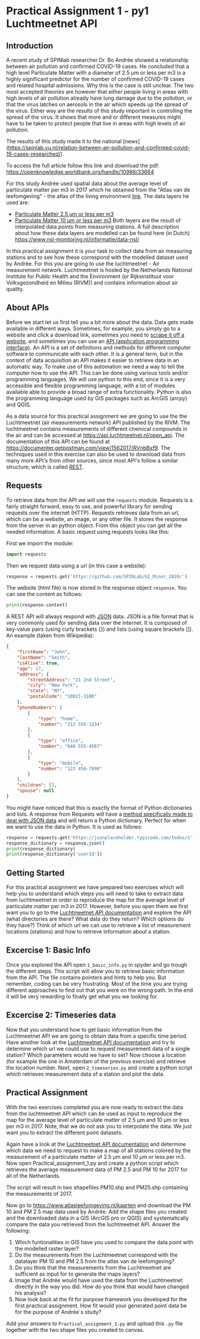 # Practical Assignment 1 - py1 Luchtmeetnet API 

## Introduction
A recent study of SPINlab researcher Dr. Bo Andrée showed a relationship between air pollution and confirmed COVID-19 cases. He concluded that a high level Particulate Matter with a diameter of 2.5 μm or less per m3 is a highly significant predictor for the number of confirmed COVID-19 cases and related hospital admissions. Why this is the case is still unclear. The two most accepted theories are however that either people living in areas with high levels of air pollution already have lung damage due to the pollution, or that the virus latches on aerosols in the air which speeds up the spread of the virus. Either way are the results of this study important in controlling the spread of the virus. It shows that more and or different measures might have to be taken to protect people that live in areas with high levels of air pollution.

The results of this study made it to the national [news] (https://spinlab.vu.nl/relation-between-air-pollution-and-confirmed-covid-19-cases-researched/).

To access the full article follow this link and download the pdf: https://openknowledge.worldbank.org/handle/10986/33664

For this study Andrée used spatial data about the average level of particulate matter per m3 in 2017 which he obtained from the "Atlas van de leefomgeving" - the atlas of the living environment [link](https://www.atlasleefomgeving.nl/kaarten). The data layers he used are: 
- [Particulate Matter 2.5 μm or less per m3](https://nationaalgeoregister.nl/geonetwork/srv/dut/catalog.search#/metadata/1689e358-6555-4b5d-902f-7bc36cf2c266) 
- [Particulate Matter 10 μm or less per m3](https://nationaalgeoregister.nl/geonetwork/srv/dut/catalog.search#/metadata/10b1f613-e492-44f6-9745-b444880c136b?tab=general)
Both layers are the result of interpolated data points from measuring stations. A full description about how these data layers are modelled can be found here (in Dutch) https://www.nsl-monitoring.nl/informatie/data-nsl/

In this practical assignment it is your task to collect data from air measuring stations and to see how these correspond with the modelled dataset used by Andrée. For this you are going to use the luchtmeetnet - Air measurement network. Luchtmeetnet is hosted by the Netherlands National Institute for Public Health and the Environment (or Rijksinstituut voor Volksgezondheid en Milieu (RIVM)) and contains information about air quality.

## About APIs 
Before we start let us first tell you a bit more about the data. Data gets made available in different ways. Sometimes, for example, you simply go to a website and click a download link, sometimes you need to [scrape it off a website](https://realpython.com/python-web-scraping-practical-introduction/), and sometimes you can use an [API (application programming interface)](https://en.wikipedia.org/wiki/Application_programming_interface). An API is a set of definitions and methods for different computer software to communicate with each other. It is a general term, but in the context of data acquisition an API makes it easier to retrieve data in an automatic way. To make use of this automation we need a way to tell the computer how to use the API. This can be done using various tools and/or programming languages. We will use python to this end, since it is a very accessible and flexible programming language, with a lot of modules available able to provide a broad range of extra functionality. Python is also the programming language used by GIS packages such as ArcGIS (arcpy) and QGIS.

As a data source for this practical assignment we are going to use the the Luchtmeetnet (air measurements network) API published by the RIVM. The luchtmeetnet contains measurements of different chemical compounds in the air and can be accessed at https://api.luchtmeetnet.nl/open_api. The documentation of this API can be found at https://documenter.getpostman.com/view/1562017/RVnbBxf9. The techniques used in this exercise can also be used to download data from many more API's from other sources, since most API's follow a similar structure, which is called [REST](https://en.wikipedia.org/wiki/Representational_state_transfer).

## Requests

To retrieve data from the API we will use the `requests` module. Requests is a fairly straight forward, easy to use, and powerful library for sending requests over the internet (HTTP). Requests retrieves data from an url, which can be a website, an image, or any other file. It stores the response from the server in an python object. From this object you can get all the needed information. A basic request using requests looks like this:

First we import the module:

```python
import requests
```

Then we request data using a url (in this case a website):

```python
response = requests.get('https://github.com/SPINLab/GI_Minor_2020/')
```

The website (html file) is now stored in the response object `response`. You can see the content as follows:

```python
print(response.content)
```

A REST API will always respond with [JSON](https://en.wikipedia.org/wiki/JSON) data. JSON is a file format that is very commonly used for sending data over the internet. It is composed of key-value pairs (using curly brackets {}) and lists (using square brackets []). An example (taken from Wikipedia):

```json
{
    "firstName": "John",
    "lastName": "Smith",
    "isAlive": true,
    "age": 27,
    "address": {
        "streetAddress": "21 2nd Street",
        "city": "New York",
        "state": "NY",
        "postalCode": "10021-3100"
    },
    "phoneNumbers": [
        {
            "type": "home",
            "number": "212 555-1234"
        },
        {
            "type": "office",
            "number": "646 555-4567"
        },
        {
            "type": "mobile",
            "number": "123 456-7890"
        }
    ],
    "children": [],
    "spouse": null
}
```

You might have noticed that this is exactly the format of Python dictionaries and lists. A response from Requests will have a [method specifically made to deal with JSON data](http://docs.python-requests.org/en/master/user/quickstart/#json-response-content) and will return a Python dictionary. Perfect for when we want to use the data in Python. It is used as follows:

```python
response = requests.get('https://jsonplaceholder.typicode.com/todos/1')
response_dictionary = response.json()
print(response_dictionary)
print(response_dictionary['userId'])
```

## Getting Started

For this practical assignment we have prepared two exercises which will help you to understand which steps you will need to take to extract data from luchtmeetnet in order to reproduce the map for the average level of particulate matter per m3 in 2017. However, before you open them we first want you to go to the [Luchtmeetnet API documentation](https://documenter.getpostman.com/view/1562017/RVnbBxf9) and explore the API (what directories are there? What data do they return? Which options do they have?) Think of which url we can use to retrieve a list of measurement locations (stations) and how to retrieve information about a station.

## Excercise 1: Basic Info

Once you explored the API open `1_basic_info.py` in spyder and go trough the different steps. This script will allow you to retrieve basic information from the API. The file contains pointers and hints to help you. But remember, coding can be very frustrating. Most of the time you are trying different approaches to find out that you were on the wrong path. In the end it will be very rewarding to finally get what you we looking for. 

## Excercise 2: Timeseries data

Now that you understand how to get basic information from the Luchtmeetnet API we are going to obtain data from a specific time period. Have another look at the [Luchtmeetnet API documentation](https://documenter.getpostman.com/view/1562017/RVnbBxf9) and try to determine which url we could use to request measurement data of a single station? Which parameters would we have to set? Now choose a location (for example the one in Amsterdam of the previous exercise) and retrieve the location number. Next, open `2_timeseries.py` and create a python script which retrieves measurement data of a station and plot the data.

## Practical Assignment 
With the two exercises completed you are now ready to extract the data from the luchtmeetnet API which can be used as input to reproduce the map for the average level of particulate matter of 2.5 μm and 10 μm or less per m3 in 2017. Note, that we do not ask you to interpolate the data. We just want you to extract the different point datasets. 

Again have a look at the [Luchtmeetnet API documentation](https://documenter.getpostman.com/view/1562017/RVnbBxf9) and determine which data we need to request to make a map of all stations colored by the measurement of a particulate matter of 2.5 μm and 10 μm or less per m3. Now open Practical_assignment_1.py and create a python script which retrieves the average measurement data of PM 2.5 and PM 10 for 2017 for all of the Netherlands. 

The script will result in two shapefiles PM10.shp and PM25.shp containing the measurements of 2017. 

Now go to https://www.atlasleefomgeving.nl/kaarten and download the PM 10 and PM 2.5 map data used by Andrée. Add the shape files you created and the downloaded data in a GIS (ArcGIS pro or QGIS) and systematically compare the data you retrieved from the luchtmeetnet API. Answer the following: 

   1. Which funtionalities in GIS have you used to compare the data point with the modelled raster layer?
   2. Do the measurements from the Luchtmeetnet correspond with the datalayer PM 10 and PM 2.5 from the atlas van de leefomgeving?
   3. Do you think that the measurements from the Luchtmeetnet are sufficient as input for to generate the maps layers? 
   4. Image that Andrée would have used the data from the Luchtmeetnet directly in the way you did. How do you think that would have changed his analysis?
   5. Now look back at the fit for purpose framework you developed for the first practical assignment. How fit would your generated point data be for the purpose of Andrée´s study? 

Add your answers to `Practical_assignment_1.py` and upload this `.py` file together with the two shape files you created to canvas.
